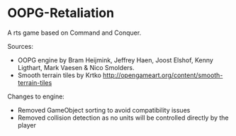 # OOPG-Retaliation
A rts game based on Command and Conquer.

Sources:
- OOPG engine by Bram Heijmink, Jeffrey Haen, Joost Elshof, Kenny Ligthart, Mark Vaesen & Nico Smolders.
- Smooth terrain tiles by Krtko http://opengameart.org/content/smooth-terrain-tiles


Changes to engine:
- Removed GameObject sorting to avoid compatibility issues
- Removed collision detection as no units will be controlled directly by the player
